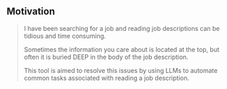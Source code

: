 ## Motivation

> I have been searching for a job and reading job descriptions can be tidious and time consuming.
>
>
> Sometimes the information you care about is located at the top, but often it is buried DEEP in the body of the job description.
> 
> This tool is aimed to resolve this issues by using LLMs to automate common tasks associated with reading a job description.